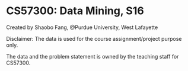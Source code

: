 # CS57300: Data Mining, S16
Created by Shaobo Fang, @Purdue University, West Lafayette

Disclaimer: The data is used for the course assignment/project purpose only.

The data and the problem statement is owned by the teaching staff for CS57300.


